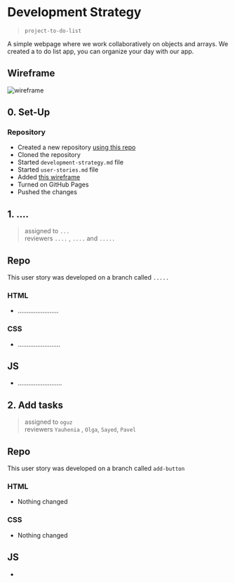 # Development Strategy

> `project-to-do-list`

A simple webpage where we work collaboratively on objects and arrays. We created a to do list app, you can organize your day with our app.

## Wireframe

![wireframe](.\images\...)

## 0. Set-Up

### Repository

- Created a new repository [using this repo](https://github.com/HackYourFutureBelgium/testing-module-project-boilerplate)
- Cloned the repository
- Started `development-strategy.md` file
- Started `user-stories.md` file
- Added [this wireframe](.\images\...)
- Turned on GitHub Pages
- Pushed the changes

## 1. ....

> assigned to `...`  
> reviewers `....` , `....` and `.....`

## Repo

This user story was developed on a branch called `.....`

### HTML

- .......................

### CSS

- ........................

## JS

- .........................

## 2. Add tasks

> assigned to `oguz`  
> reviewers `Yauhenia` , `Olga`, `Sayed`, `Pavel`

## Repo

This user story was developed on a branch called `add-button`

### HTML

- Nothing changed

### CSS

- Nothing changed

## JS

- 